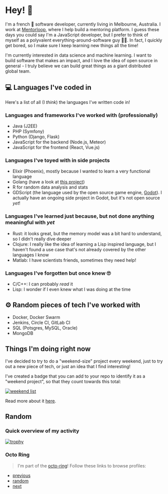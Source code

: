 # Hey! 👋

I'm a french 🥖 software developer, currently living in Melbourne, Australia. I work at [Mentorloop](https://mentorloop.com/), where I help build a mentoring platform.
I guess these days you could say I'm a JavaScript developer, but I prefer to think of myself as a polyvalent everything-around-software guy 👨‍💻. In fact, I quickly get bored, so I make sure I keep learning new things all the time!

I'm currently interested in data science and machine learning. I want to build software that makes an impact, and I love the idea of open source in general - I truly believe we can build great things as a giant distributed global team.

## 💻 Languages I've coded in

Here's a list of all (I _think_) the languages I've written code in!

### Languages and frameworks I've worked with (professionally)
- Java (J2EE)
- PHP (Symfony)
- Python (Django, Flask)
- JavaScript for the backend (Node.js, Meteor)
- JavaScript for the frontend (React, Vue.js)

### Languages I've toyed with in side projects
- Elixir (Phoenix), mostly because I wanted to learn a very functional language
- Golang (have a look at [this project](https://github.com/tducasse/go-instabot))
- R for random data analysis and stats
- GDScript (the language used by the open source game engine, [Godot](https://godotengine.org/)). I actually have an ongoing side project in Godot, but it's not open source _yet_!

### Languages I've learned just because, but not done anything meaningful with _yet_
- Rust: it looks great, but the memory model was a bit hard to understand, so I didn't really dive deeper
- Clojure: I really like the idea of learning a Lisp inspired language, but I haven't found a use case that's not already covered by the other languages I know
- Matlab: I have scientists friends, sometimes they need help!

### Languages I've forgotten but once knew 🙄
- C/C++: I can probably _read_ it
- Lisp: I wonder if I even knew what I was doing at the time

## ⚙ Random pieces of tech I've worked with
- Docker, Docker Swarm
- Jenkins, Circle CI, GitLab CI
- SQL (Potsgres, MySQL, Oracle)
- MongoDB

## Things I'm doing right now
I've decided to try to do a "weekend-size" project every weekend, just to try out a new piece of tech, or just an idea that I find interesting!

I've created a badge that you can add to your repo to identify it as a "weekend project", so that they count towards this total:

[![weekend list](https://the-weekend-project.vercel.app/api/count?user=tducasse)](https://the-weekend-project.vercel.app/api/list?user=tducasse)

Read more about it [here](https://tducasse.com/posts/the-weekend-project/).

## Random
### Quick overview of my activity
[![trophy](https://github-profile-trophy.vercel.app/?username=tducasse&theme=onedark)](https://github.com/ryo-ma/github-profile-trophy)

### Octo Ring
> I'm part of the [octo-ring](https://octo-ring.com/)! Follow these links to browse profiles:
* [previous](https://octo-ring.com/p/tducasse/prev)
* [random](https://octo-ring.com/p/tducasse/random)
* [next](https://octo-ring.com/p/tducasse/next)

